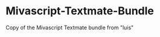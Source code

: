 Mivascript-Textmate-Bundle
==========================

Copy of the Mivascript Textmate bundle from "luis"